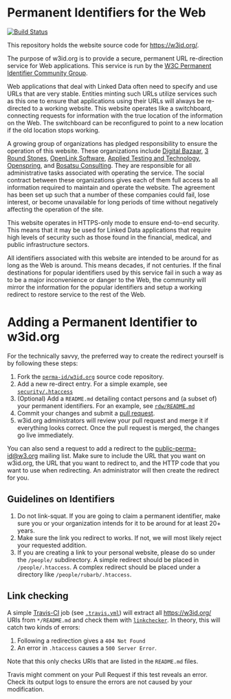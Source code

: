 Permanent Identifiers for the Web
=================================

[![Build Status](https://travis-ci.org/perma-id/w3id.org.svg)](https://travis-ci.org/perma-id/w3id.org)

This repository holds the website source code for <https://w3id.org/>.

The purpose of w3id.org is to provide a secure, permanent URL re-direction
service for Web applications. This service is run by the [W3C Permanent
Identifier Community Group](http://www.w3.org/community/perma-id/).

Web applications that deal with Linked Data often need to specify and use URLs 
that are very stable. Entities minting such URLs utilize services such as this one to ensure that 
applications using their URLs will always be re-directed to a working 
website. This website operates like a switchboard, connecting requests for 
information with the true location of the information on the Web. The 
switchboard can be reconfigured to point to a new location if the old 
location stops working.

A growing group of organizations has pledged responsibility 
to ensure the operation of this website. These organizations include 
[Digital Bazaar](https://digitalbazaar.com/), 
[3 Round Stones](http://3roundstones.com/), 
[OpenLink Software](https://www.openlinksw.com/), 
[Applied Testing and Technology](http://www.aptest.com/), 
[Openspring](http://openspring.net/), and 
[Bosatsu Consulting](https://bosatsu.net/). 
They are responsible for all administrative 
tasks associated with operating the service. The social contract between 
these organizations gives each of them full access to all information required 
to maintain and operate the website. The agreement has been set up such that a 
number of these companies could fail, lose interest, or become unavailable 
for long periods of time without negatively affecting the operation of the site.

This website operates in HTTPS-only mode to ensure end-to-end security. 
This means that it may be used for Linked Data applications that require 
high levels of security such as those found in the financial, medical, and 
public infrastructure sectors.

All identifiers associated with this website are intended to be around for 
as long as the Web is around. This means decades, if not centuries. If the 
final destinations for popular identifiers used by this service fail in 
such a way as to be a major inconvenience or danger to the Web, the community 
will mirror the information for the popular identifiers and setup a working 
redirect to restore service to the rest of the Web.

Adding a Permanent Identifier to w3id.org
=========================================

For the technically savvy, the preferred way to create the redirect yourself is
by following these steps:

1. Fork the [`perma-id/w3id.org`](https://github.com/perma-id/w3id.org) 
   source code repository.
2. Add a new re-direct entry. For a simple example, see
   [`security/.htaccess`](security/.htaccess) 
3. (Optional) Add a `README.md` detailing contact persons and 
   (a subset of) your permanent identifiers. For an example, 
   see [`rdw/README.md`](rdw/README.md)
4. Commit your changes and submit a 
   [pull request](https://github.com/perma-id/w3id.org/pulls).
5. w3id.org administrators will review your pull request and merge it if 
   everything looks correct. Once the pull request is merged, the changes go
   live immediately.

You can also send a request to add a redirect to the 
[public-perma-id@w3.org](http://lists.w3.org/Archives/Public/public-perma-id/)
mailing list. Make sure to include the URL that you want on w3id.org, the
URL that you want to redirect to, and the HTTP code that you want to use
when redirecting. An administrator will then create the redirect for you.

Guidelines on Identifiers
-------------------------

1. Do not link-squat. If you are going to claim a permanent identifier,
   make sure you or your organization intends for it to be around for
   at least 20+ years.
2. Make sure the link you redirect to works. If not, we will most
   likely reject your requested addition.
3. If you are creating a link to your personal website, please do so under 
   the `/people/` subdirectory. A simple redirect should be placed in
   `/people/.htaccess`. A complex redirect should be placed under a 
   directory like `/people/rubarb/.htaccess`.

Link checking
-------------
A simple [Travis-CI](https://travis-ci.org/perma-id/w3id.org) job 
(see [`.travis.yml`](.travis.yml)) will extract all https://w3id.org/ 
URIs from `*/README.md` and check them with
[`linkchecker`](https://wummel.github.io/linkchecker/).
In theory, this will catch two kinds of errors: 

1. Following a redirection gives a `404 Not Found` 
2. An error in `.htaccess` causes a `500 Server Error`.

Note that this only checks URIs that are listed in the `README.md` files.

Travis might comment on your Pull Request if this test reveals an error. 
Check its output logs to ensure the errors are not caused by 
your modification.

